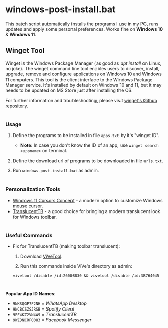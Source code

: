 # windows-post-install.bat

This batch script automatically installs the programs I use in my PC, runs updates and apply some personal preferences. Works fine on **Windows 10** & **Windows 11**.

## Winget Tool

Winget is the Windows Package Manager (as good as *apt install* on Linux, no joke). The winget command line tool enables users to discover, install, upgrade, remove and configure applications on Windows 10 and Windows 11 computers. This tool is the client interface to the Windows Package Manager service. It's installed by default on Windows 10 and 11, but it may needs to be updated on MS Store just after installing the OS.

For further information and troubleshooting, please visit [winget's Github repository](https://github.com/microsoft/winget-cli).

#
### Usage
1. Define the programs to be installed in file `apps.txt` by it's "winget ID". 
    - **Note:** In case you don't know the ID of an app, use `winget search <appname>` on terminal.

2. Define the download url of programs to be downloaded in file `urls.txt`.

3. Run `windows-post-install.bat` as admin.

#
### Personalization Tools

* [Windows 11 Cursors Concept](https://www.deviantart.com/jepricreations/art/Windows-11-Cursors-Concept-v2-886489356) - a modern option to customize Windows mouse cursor.
* [TranslucentTB](https://apps.microsoft.com/store/detail/translucenttb/9PF4KZ2VN4W9?hl=en-us&gl=us) - a good choice for bringing a modern translucent look for Windows toolbar.

#
### Useful Commands

* Fix for TranslucentTB (making toolbar translucent):

    1. Download [ViVeTool](https://github.com/thebookisclosed/ViVe).

    2. Run this commands inside ViVe's directory as admin:

    ``` batch
    vivetool /disable /id:26008830 && vivetool /disable /id:38764045
    ```

#
**Popular App ID Names**:
- `9NKSQGP7F2NH` = *WhatsApp Desktop*
- `9NCBCSZSJRSB` = *Spotify Client*
- `9PF4KZ2VN4W9` = *TranslucentTB*
- `9WZDNCRF0083` = *Facebook Messenger*
